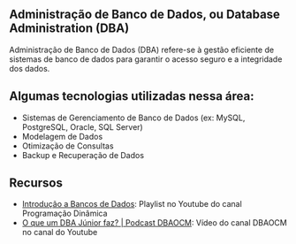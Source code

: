 ## Administração de Banco de Dados, ou Database Administration (DBA)

Administração de Banco de Dados (DBA) refere-se à gestão eficiente de sistemas de banco de dados para garantir o acesso seguro e a integridade dos dados.

## Algumas tecnologias utilizadas nessa área:

-   Sistemas de Gerenciamento de Banco de Dados (ex: MySQL, PostgreSQL, Oracle, SQL Server)
-   Modelagem de Dados
-   Otimização de Consultas
-   Backup e Recuperação de Dados

## Recursos

-   [Introdução a Bancos de Dados](https://www.youtube.com/playlist?list=PL5TJqBvpXQv4m5Uhe5Veq2alDwd_JIJOu): Playlist no Youtube do canal Programação Dinâmica
-   [O que um DBA Júnior faz? | Podcast DBAOCM](https://www.youtube.com/watch?v=gKsplBD2KNw): Vídeo do canal DBAOCM no canal do Youtube
